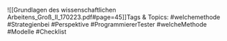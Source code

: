 
![[Grundlagen des wissenschaftlichen Arbeitens_Groß_II_170223.pdf#page=45]]Tags & Topics:
   #welchemethode
   #Strategienbei
   #Perspektive
   #ProgrammiererTester
   #welcheMethode
   #Modelle
   #Checklist